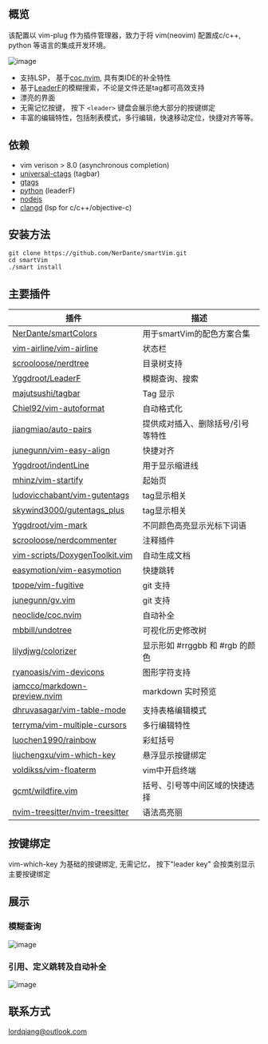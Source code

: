 
## 概览
该配置以 vim-plug 作为插件管理器，致力于将 vim(neovim) 配置成c/c++, python 等语言的集成开发环境。
    
![image](https://i.loli.net/2020/06/13/5Zcjdt8W6s13IUi.jpg)
- 支持LSP， 基于[coc.nvim](https://github.com/neoclide/coc.nvim), 具有类IDE的补全特性
- 基于[LeaderF](https://github.com/Yggdroot/LeaderF)的模糊搜索，不论是文件还是tag都可高效支持
- 漂亮的界面
- 无需记忆按键， 按下 `<leader>` 键盘会展示绝大部分的按键绑定
- 丰富的编辑特性，包括制表模式，多行编辑，快速移动定位，快捷对齐等等。


## 依赖
- vim verison > 8.0 (asynchronous completion)
- [universal-ctags](https://github.com/universal-ctags/ctags) (tagbar)
- [gtags](https://www.gnu.org/software/global)
- [python](https://www.python.org) (leaderF)
- [nodejs](https://nodejs.org/en/)
- [clangd](https://clang.llvm.org/extra/clangd/Installation.html) (lsp for c/c++/objective-c)

## 安装方法
```
git clone https://github.com/NerDante/smartVim.git
cd smartVim
./smart install
```
## 主要插件
 插件                                                                                  | 描述
 --------                                                                              | -------------
 [NerDante/smartColors](https://github.com/NerDante/smartColors)                       | 用于smartVim的配色方案合集
 [vim-airline/vim-airline](https://github.com/vim-airline/vim-airline)                 | 状态栏
 [scrooloose/nerdtree](https://github.com/scrooloose/nerdtree)                         | 目录树支持
 [Yggdroot/LeaderF](https://github.com/Yggdroot/LeaderF)                               | 模糊查询、搜索
 [majutsushi/tagbar](https://github.com/majutsushi/tagbar)                             | Tag 显示
 [Chiel92/vim-autoformat](https://github.com/Chiel92/vim-autoformat)                   | 自动格式化
 [jiangmiao/auto-pairs](https://github.com/jiangmiao/auto-pairs)                       | 提供成对插入、删除括号/引号等特性
 [junegunn/vim-easy-align](https://github.com/junegunn/vim-easy-align)                 | 快捷对齐
 [Yggdroot/indentLine](https://github.com/Yggdroot/indentLine)                         | 用于显示缩进线
 [mhinz/vim-startify](https://github.com/mhinz/vim-startify)                           | 起始页
 [ludovicchabant/vim-gutentags](https://github.com/ludovicchabant/vim-gutentags)       | tag显示相关
 [skywind3000/gutentags_plus](https://github.com/skywind3000/gutentags_plus)           | tag显示相关
 [Yggdroot/vim-mark](https://github.com/Yggdroot/vim-mark)                             | 不同颜色高亮显示光标下词语
 [scrooloose/nerdcommenter](https://github.com/scrooloose/nerdcommenter)               | 注释插件
 [vim-scripts/DoxygenToolkit.vim](https://github.com/vim-scripts/DoxygenToolkit.vim)   | 自动生成文档
 [easymotion/vim-easymotion](https://github.com/easymotion/vim-easymotion)             | 快捷跳转
 [tpope/vim-fugitive](https://github.com/tpope/vim-fugitive)                           | git 支持
 [junegunn/gv.vim](https://github.com/junegunn/gv.vim)                                 | git 支持
 [neoclide/coc.nvim](https://github.com/neoclide/coc.nvim)                             | 自动补全
 [mbbill/undotree](https://github.com/mbbill/undotree)                                 | 可视化历史修改树
 [lilydjwg/colorizer](https://github.com/lilydjwg/colorizer)                           | 显示形如 #rrggbb 和 #rgb 的颜色
 [ryanoasis/vim-devicons](https://github.com/ryanoasis/vim-devicons)                   | 图形字符支持
 [iamcco/markdown-preview.nvim](https://github.com/iamcco/markdown-preview.vim)        | markdown 实时预览
 [dhruvasagar/vim-table-mode](https://github.com/dhruvasagar/vim-table-mode)           | 支持表格编辑模式
 [terryma/vim-multiple-cursors](https://github.com/terryma/vim-multiple-cursors)       | 多行编辑特性
 [luochen1990/rainbow](https://github.com/luochen1990/rainbow)                         | 彩虹括号
 [liuchengxu/vim-which-key](https://github.com/liuchengxu/vim-which-key)               | 悬浮显示按键绑定
 [voldikss/vim-floaterm](https://github.com/voldikss/vim-floaterm)                     | vim中开启终端
 [gcmt/wildfire.vim](https://github.com/gcmt/wildfire.vim)                             | 括号、引号等中间区域的快捷选择
 [nvim-treesitter/nvim-treesitter](https://github.com/nvim-treesitter/nvim-treesitter) | 语法高亮丽

## 按键绑定
vim-which-key 为基础的按键绑定, 无需记忆， 按下"leader key" 会按类别显示主要按键绑定

## 展示

### 模糊查询
![image](https://i.loli.net/2020/06/13/78qCRHvD6VlJzn3.gif)

### 引用、定义跳转及自动补全
![image](https://i.loli.net/2020/06/13/6vi3x1Q7u4etISB.gif)


## 联系方式
lordqiang@outlook.com
